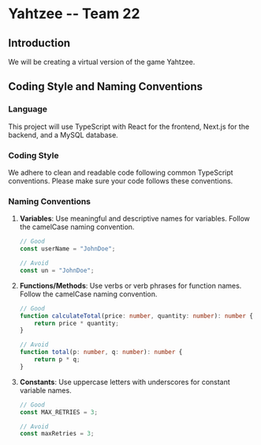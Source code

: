 # Yahtzee -- Team 22

## Introduction

We will be creating a virtual version of the game Yahtzee.

## Coding Style and Naming Conventions

### Language

This project will use TypeScript with React for the frontend, Next.js for the backend, and a MySQL database.

### Coding Style

We adhere to clean and readable code following common TypeScript conventions. Please make sure your code follows these conventions.

### Naming Conventions

1. **Variables**: Use meaningful and descriptive names for variables. Follow the camelCase naming convention.

    ```typescript
    // Good
    const userName = "JohnDoe";
    
    // Avoid
    const un = "JohnDoe";
    ```

2. **Functions/Methods**: Use verbs or verb phrases for function names. Follow the camelCase naming convention.

    ```typescript
    // Good
    function calculateTotal(price: number, quantity: number): number {
        return price * quantity;
    }
    
    // Avoid
    function total(p: number, q: number): number {
        return p * q;
    }
    ```

3. **Constants**: Use uppercase letters with underscores for constant variable names.

    ```typescript
    // Good
    const MAX_RETRIES = 3;
    
    // Avoid
    const maxRetries = 3;
    ```

